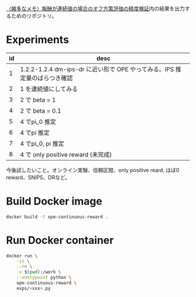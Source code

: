 [（雑多なメモ）報酬が連続値の場合のオフ方策評価の精度検証](https://zenn.dev/shuto51/articles/9c6a1372f957ce)内の結果を出力するためのリポジトリ。

# Experiments

| id  | desc                                                   |
|----|--------------------------------------------------------|
| 1  | 1.2.2-1.2.4 dm-ips-dr に近い形で OPE やってみる。IPS 推定量のばらつき確認 |
| 2  | 1 を連続値にしてみる                                   |
| 3  | 2 で beta = 1                                        |
| 4  | 2 で beta = 0.1                                      |
| 5  | 4 でpi_0 推定                                        |
| 6  | 4 でpi 推定                                         |
| 7  | 4 でpi_0, pi 推定                                   |
| 8  | 4 で only positive reward (未完成)                   |

今後試したいこと。オンライン実験、信頼区間、only positive reard, ほぼ0 reward、SNIPS、DRなど。

# Build Docker image

```bash
docker build -t ope-continuous-reward .
```

# Run Docker container

```bash
docker run \
    -it \
    --rm \
    -v $(pwd):/work \
    --entrypoint python \
    ope-continuous-reward \
    exps/<xxx>.py
```
